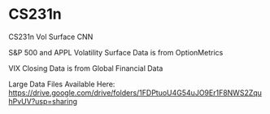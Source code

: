 # CS231n
CS231n Vol Surface CNN

S&P 500 and APPL Volatility Surface Data is from OptionMetrics

VIX Closing Data is from Global Financial Data


Large Data Files Available Here:
https://drive.google.com/drive/folders/1FDPtuoU4G54uJO9Er1F8NWS2ZquhPvUV?usp=sharing
